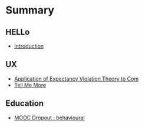 # Summary

## HELLo

* [Introduction](README.md)

## UX

* [Application of Expectancy Violation Theory to Com](application-of-expectancy-violation-theory-to-com.md)
* [Tell Me More](chapter1.md)

## Education

* [MOOC Dropout : behavioural](education/mooc-dropout-behavioural.md)

